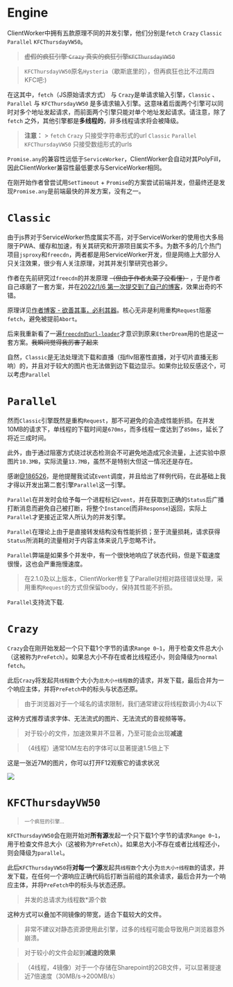 # Engine

ClientWorker中拥有五款原理不同的并发引擎，他们分别是`fetch` `Crazy` `Classic` `Parallel` `KFCThursdayVW50`。

> ~~虚假的疯狂引擎 `Crazy` 真实的疯狂引擎`KFCThursdayVW50`~~

> `KFCThursdayVW50`原名`Hysteria`（歇斯底里的），但再疯狂也比不过周四KFC吧:)

在这其中，`fetch`（JS原始请求方式） 与 `Crazy`是单请求输入引擎，`Classic` 、 `Parallel` 与 `KFCThursdayVW50` 是多请求输入引擎。这意味着后面两个引擎可以同时对多个地址发起请求，而前面两个引擎只能对单个地址发起请求。请注意，除了`fetch` 之外，其他引擎都是**多线程的**，非多线程请求将会被降级。

> **注意：** > `fetch` `Crazy` 只接受字符串形式的url
> `Classic` `Parallel` `KFCThursdayVW50` 只接受数组形式的urls

`Promise.any`的兼容性远低于`ServiceWorker`，ClientWorker会自动对其PolyFill，因此ClientWorker兼容性最低要求与ServiceWorker相同。

在刚开始作者曾尝试用`SetTimeout` + `Promise`的方案尝试前端并发，但最终还是发现`Promise.any`是前端最快的并发方案，没有之一。

# `Classic`

由于js界对于ServiceWorker热度属实不高，对于ServiceWorker的使用也大多局限于PWA、缓存和加速，有关其研究和开源项目属实不多。为数不多的几个热门项目`jsproxy`和`freecdn`，两者都是用ServiceWorker开发，但是网络上大部分人只关注效果，很少有人关注原理，对其并发引擎研究也甚少。

作者在先前研究过`freecdn`的并发原理 ~~（但由于作者太菜了没看懂）~~ ，于是作者自己琢磨了一套方案，并在[2022/1/6 第一次提交到了自己的博客](https://github.com/ChenYFan/blog/commit/6fd6b5b4a21262d076252c8539f19348f35e0e38)，效果出奇的不错。

原理详见[作者博客 - 欲善其事，必利其器](https://blog.cyfan.top/p/c0af86bb.html#%E5%B9%B6%E8%A1%8C%E8%AF%B7%E6%B1%82-Request-Parallelly)。核心无非是利用重构`Request`阻塞`fetch`，避免被提前`Abort`。

后来我重新看了一遍[`freecdn的url-loader`](https://github.com/EtherDream/freecdn-js/blob/master/core-lib/src/url-loader.ts)才意识到原来`EtherDream`用的也是这一套方案。~~我瞬间觉得我厉害了起来~~

自然，`Classic`是无法处理流下载和直播（指flv阻塞性直播，对于切片直播无影响）的，并且对于较大的图片也无法做到边下载边显示。如果你比较反感这个，可以考虑`Parallel`

# `Parallel`

然而`Classic`引擎既然是重构`Request`，那不可避免的会造成性能折损。在并发10MB的请求下，单线程的下载时间是`670ms`，而多线程一度达到了`850ms`，延长了将近三成时间。

此外，由于通过阻塞方式绕过状态检测会不可避免地造成冗余流量，上述实验中原图片`10.3MB`，实际流量`13.7MB`，虽然不是特别大但这一情况还是存在。

感谢[@186526](https://github.com/186526)，是他提醒我试试`Event`调度，并且给出了样例代码，在此基础上我才得以开发出第二套引擎`Parallel`这一引擎。

`Parallel`在并发时会给予每一个进程标记`Event`，并在获取到正确的`Status`后广播打断消息而避免自己被打断，将整个`Instance`(而非`Response`)返回，实际上`Parallel`才更接近正常人所认为的并发引擎。

`Parallel`在理论上由于是直接转发结构没有性能折损；至于流量损耗，请求获得`Status`所消耗的流量相对于内容主体来说几乎忽略不计。

`Parallel`弊端是如果多个并发中，有一个很快地响应了状态代码，但是下载速度很慢，这也会严重拖慢速度。

> 在2.1.0及以上版本，ClientWorker修复了Parallel对相对路径错误处理，采用重构`Request`的方式但保留body，保持其性能不折损。

`Parallel`支持流下载.

# `Crazy`

`Crazy`会在刚开始发起一个只下载1个字节的请求`Range 0~1`，用于检查文件总大小（这被称为`PreFetch`）。如果总大小不存在或者比线程还小，则会降级为`normal fetch`。

此后`Crazy`将发起共`线程数`个大小为`总大小÷线程数`的请求，并发下载，最后合并为一个响应主体，并将`PreFetch`中的标头与状态还原。

> 由于浏览器对于一个域名的请求限制，我们通常建议将线程数调小为4以下

这种方式推荐请求字体、无法流式的图片、无法流式的音视频等等。

> 对于较小的文件，加速效果并不显著，乃至可能会出现**减速**

> （4线程）通常10M左右的字体可以显著提速1.5倍上下

这是一张近7M的图片，你可以打开F12观察它的请求状况

![](https://cdn.jsdelivr.net/npm/chenyfan-happypic@0.0.33/1.jpg)

# `KFCThursdayVW50`

> <sub>一个疯狂的引擎...</sub>

`KFCThursdayVW50`会在刚开始对**所有源**发起一个只下载1个字节的请求`Range 0~1`，用于检查文件总大小（这被称为`PreFetch`）。如果总大小不存在或者比线程还小，则会降级为`parallel`。

此后`KFCThursdayVW50`将**对每一个源**发起共`线程数`个大小为`总大小÷线程数`的请求，并发下载，在任何一个源响应正确代码后打断当前组的其余请求，最后合并为一个响应主体，并将`PreFetch`中的标头与状态还原。

> 并发的总请求为线程数\*源个数

这种方式可以叠加不同镜像的带宽，适合下载较大的文件。

> 非常不建议对静态资源使用此引擎，过多的线程可能会导致用户浏览器意外崩溃。

> 对于较小的文件会起到**减速的效果**

> （4线程，4镜像）对于一个存储在Sharepoint的2GB文件，可以显著提速近7倍速度（30MB/s->200MB/s）
